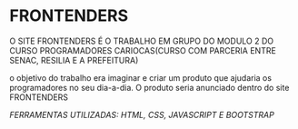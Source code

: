 # FRONTENDERS

O SITE FRONTENDERS É O TRABALHO EM GRUPO DO MODULO 2 DO CURSO PROGRAMADORES CARIOCAS(CURSO COM PARCERIA ENTRE SENAC, RESILIA E A PREFEITURA)

o objetivo do trabalho era imaginar e criar um produto que ajudaria os programadores no seu dia-a-dia. O produto seria anunciado dentro do site FRONTENDERS 

*FERRAMENTAS UTILIZADAS: HTML, CSS, JAVASCRIPT E BOOTSTRAP* 
